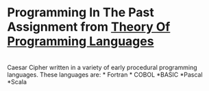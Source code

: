 # Programming In The Past <br/>Assignment from [Theory Of Programming Languages](http://www.labouseur.com/courses/tpl/)

<br/>
Caesar Cipher written in a variety of early procedural programming languages.
These languages are:
* Fortran
* COBOL
*BASIC
*Pascal
*Scala
